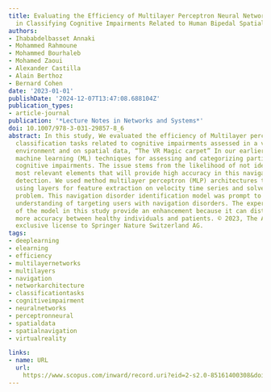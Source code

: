 ```yaml
---
title: Evaluating the Efficiency of Multilayer Perceptron Neural Network Architecture
  in Classifying Cognitive Impairments Related to Human Bipedal Spatial Navigation
authors:
- Ihababdelbasset Annaki
- Mohammed Rahmoune
- Mohammed Bourhaleb
- Mohamed Zaoui
- Alexander Castilla
- Alain Berthoz
- Bernard Cohen
date: '2023-01-01'
publishDate: '2024-12-07T13:47:08.688104Z'
publication_types:
- article-journal
publication: '*Lecture Notes in Networks and Systems*'
doi: 10.1007/978-3-031-29857-8_6
abstract: In this study, We evaluated the efficiency of Multilayer perceptron for
  classification tasks related to cognitive impairments assessed in a virtual reality
  environment and on spatial data, “The VR Magic carpet” In our earlier work, we applied
  machine learning (ML) techniques for assessing and categorizing participants with
  cognitive impairments. The issue stems from the likelihood of not identifying the
  most relevant elements that will provide high accuracy in this navigation disorder
  detection. We used method multilayer perceptron (MLP) architectures to benefit from
  using layers for feature extraction on velocity time series and solve our classification
  problem. This navigation disorder identification model was prompt to develop a better
  understanding of targeting users with navigation disorders. The experimental results
  of the model in this study provide an enhancement because it can distinguish with
  more accuracy between healthy individuals and patients. © 2023, The Author(s), under
  exclusive license to Springer Nature Switzerland AG.
tags:
- deeplearning
- elearning
- efficiency
- multilayernetworks
- multilayers
- navigation
- networkarchitecture
- classificationtasks
- cognitiveimpairment
- neuralnetworks
- perceptronneural
- spatialdata
- spatialnavigation
- virtualreality

links:
- name: URL
  url: 
    https://www.scopus.com/inward/record.uri?eid=2-s2.0-85161400308&doi=10.1007%2f978-3-031-29857-8_6&partnerID=40&md5=44f9de6cd8c37c94c24c7d5310e7f6fd
---
```

